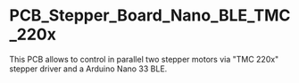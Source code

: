 # PCB_Stepper_Board_Nano_BLE_TMC_220x

This PCB allows to control in parallel two stepper motors via "TMC 220x" stepper driver and a Arduino Nano 33 BLE.
